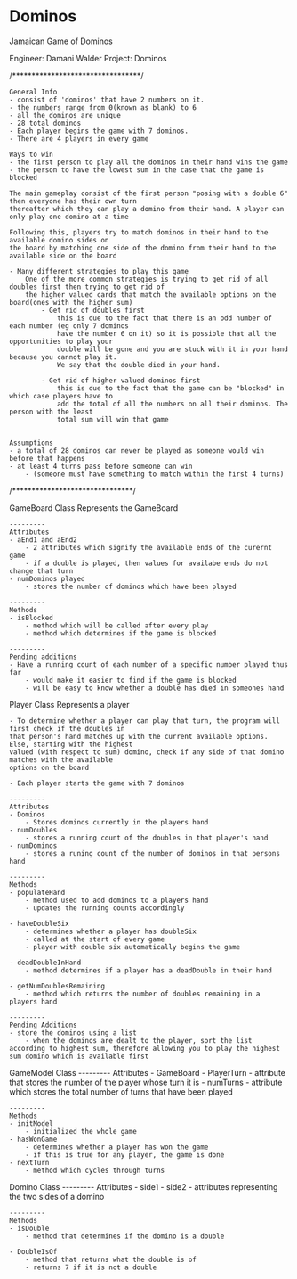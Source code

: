 # Dominos
Jamaican Game of Dominos

Engineer: 	Damani Walder
Project:	Dominos

/*********************************/

	General Info
	- consist of 'dominos' that have 2 numbers on it.
	- the numbers range from 0(known as blank) to 6
	- all the dominos are unique
	- 28 total dominos
	- Each player begins the game with 7 dominos. 
	- There are 4 players in every game

	Ways to win
	- the first person to play all the dominos in their hand wins the game	
	- the person to have the lowest sum in the case that the game is blocked
	
	The main gameplay consist of the first person "posing with a double 6" then everyone has their own turn 
	thereafter which they can play a domino from their hand. A player can only play one domino at a time

	Following this, players try to match dominos in their hand to the available domino sides on
	the board by matching one side of the domino from their hand to the available side on the board
		
	- Many different strategies to play this game
		One of the more common strategies is trying to get rid of all doubles first	then trying to get rid of 
		the higher valued cards that match the available options on the board(ones with the higher sum)
			- Get rid of doubles first 
				this is due to the fact that there is an odd number of each number (eg only 7 dominos 
				have the number 6 on it) so it is possible that all the opportunities to play your 
				double will be gone and you are stuck with it in your hand because you cannot play it.
				We say that the double died in your hand.

			- Get rid of higher valued dominos first
				this is due to the fact that the game can be "blocked" in which case players have to 
				add the total of all the numbers on all their dominos. The person with the least 
				total sum will win that game

	
	Assumptions
	- a total of 28 dominos can never be played as someone would win before that happens 
	- at least 4 turns pass before someone can win 
 		- (someone must have something to match within the first 4 turns)


/*******************************/

GameBoard Class
	Represents the GameBoard
	
	---------
	Attributes 
	- aEnd1 and aEnd2
		- 2 attributes which signify the available ends of the curernt game  
		- if a double is played, then values for availabe ends do not change that turn
	- numDominos played
		- stores the number of dominos which have been played 	

	---------
	Methods
	- isBlocked
		- method which will be called after every play
		- method which determines if the game is blocked
	
	---------
	Pending additions
	- Have a running count of each number of a specific number played thus far
		- would make it easier to find if the game is blocked 
		- will be easy to know whether a double has died in someones hand 

Player Class
	Represents a player
	
	- To determine whether a player can play that turn, the program will first check if the doubles in 
	that person's hand matches up with the current available options. Else, starting with the highest 
	valued (with respect to sum) domino, check if any side of that domino matches with the available
	options on the board

	- Each player starts the game with 7 dominos

	---------
	Attributes 
	- Dominos
		- Stores dominos currently in the players hand 
	- numDoubles
		- stores a running count of the doubles in that player's hand 
	- numDominos 
		- stores a runing count of the number of dominos in that persons hand 	

	---------
	Methods
	- populateHand
		- method used to add dominos to a players hand
		- updates the running counts accordingly
	
	- haveDoubleSix
		- determines whether a player has doubleSix 	
	 	- called at the start of every game
		- player with double six automatically begins the game

	- deadDoubleInHand
		- method determines if a player has a deadDouble in their hand
	
	- getNumDoublesRemaining
		- method which returns the number of doubles remaining in a players hand 	
	
	---------
	Pending Additions
	- store the dominos using a list
		- when the dominos are dealt to the player, sort the list according to highest sum, therefore allowing you to play the highest sum domino which is available first  

GameModel Class
	---------
	Attributes 
	- GameBoard
	- PlayerTurn
		- attribute that stores the number of the player whose turn it is 
	- numTurns
		- attribute which stores the total number of turns that have been played
	
	---------
	Methods
	- initModel
		- initialized the whole game
	- hasWonGame
		- determines whether a player has won the game
		- if this is true for any player, the game is done
	- nextTurn
		- method which cycles through turns

Domino Class 
	---------
	Attributes
	- side1
	- side2
		- attributes representing the two sides of a domino
	
	---------
	Methods
	- isDouble 
		- method that determines if the domino is a double 
	
	- DoubleIsOf
		- method that returns what the double is of
		- returns 7 if it is not a double


